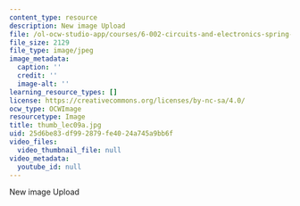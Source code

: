 ```yaml
---
content_type: resource
description: New image Upload
file: /ol-ocw-studio-app/courses/6-002-circuits-and-electronics-spring-2007/25d6be83df992879fe4024a745a9bb6f_thumb_lec09a.jpg
file_size: 2129
file_type: image/jpeg
image_metadata:
  caption: ''
  credit: ''
  image-alt: ''
learning_resource_types: []
license: https://creativecommons.org/licenses/by-nc-sa/4.0/
ocw_type: OCWImage
resourcetype: Image
title: thumb_lec09a.jpg
uid: 25d6be83-df99-2879-fe40-24a745a9bb6f
video_files:
  video_thumbnail_file: null
video_metadata:
  youtube_id: null
---
```

New image Upload